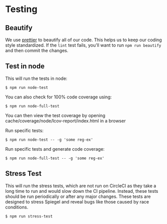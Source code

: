 # Testing

## Beautify

We use [prettier](https://github.com/prettier/prettier) to beautify all of our code. This helps us to keep our coding style standardized. If the `lint` test fails, you'll want to run `npm run beautify` and then commit the changes.

## Test in node

This will run the tests in node:

    $ npm run node-test

You can also check for 100% code coverage using:

    $ npm run node-full-test

You can then view the test coverage by opening cache/coverage/node/lcov-report/index.html in a browser

Run specific tests:

    $ npm run node-test -- -g 'some reg-ex'

Run specific tests and generate code coverage:

    $ npm run node-full-test -- -g 'some reg-ex'

## Stress Test

This will run the stress tests, which are not run on CircleCI as they take a long time to run and would slow down the CI pipeline. Instead, these tests should be run periodically or after any major changes. These tests are designed to stress Spiegel and reveal bugs like those caused by race conditions.

    $ npm run stress-test
